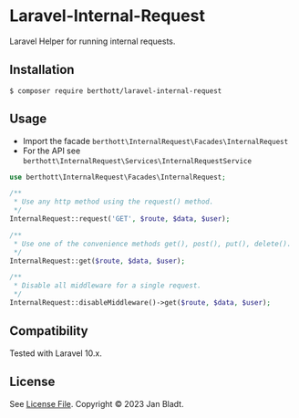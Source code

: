 # Laravel-Internal-Request

Laravel Helper for running internal requests.

## Installation

```
$ composer require berthott/laravel-internal-request
```

## Usage

* Import the facade `berthott\InternalRequest\Facades\InternalRequest`
* For the API see `berthott\InternalRequest\Services\InternalRequestService`

```php
use berthott\InternalRequest\Facades\InternalRequest;

/**
 * Use any http method using the request() method.
 */
InternalRequest::request('GET', $route, $data, $user);

/**
 * Use one of the convenience methods get(), post(), put(), delete().
 */
InternalRequest::get($route, $data, $user);

/**
 * Disable all middleware for a single request.
 */
InternalRequest::disableMiddleware()->get($route, $data, $user);
```

## Compatibility

Tested with Laravel 10.x.

## License

See [License File](license.md). Copyright © 2023 Jan Bladt.